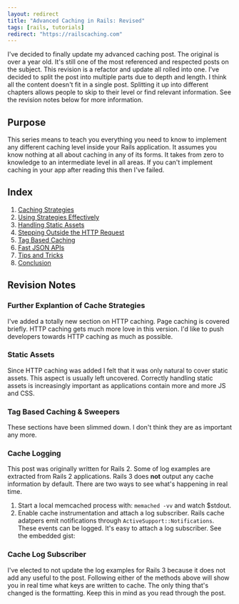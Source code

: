 ```yaml
---
layout: redirect
title: "Advanced Caching in Rails: Revised"
tags: [rails, tutorials]
redirect: "https://railscaching.com"
---
```


I've decided to finally update my advanced caching post. The original is
over a year old. It's still one of the most referenced and respected
posts on the subject. This revision is a refactor and update all rolled
into one. I've decided to split the post into multiple parts due to
depth and length. I think all the content doesn't fit in a single post.
Splitting it up into different chapters allows people to skip to their
level or find relevant information. See the revision notes below for
more information.

## Purpose

This series means to teach you everything you need to know to implement
any different caching level inside your Rails application. It assumes
you know nothing at all about caching in any of its forms. It takes from
zero to knowledge to an intermediate level in all areas. If you can't
implement caching in your app after reading this then I've failed.

## Index

1. [Caching Strategies](/2012/07/advanced_caching_part_1-caching_strategies)
2. [Using Strategies Effectively](/2012/07/advanced_caching_part_2-using_strategies)
3. [Handling Static Assets](/2012/07/advanced_caching_part_3-static_assets)
4. [Stepping Outside the HTTP Request](/2012/07/advanced_caching_part_4-stepping_outside_the_http_request)
5. [Tag Based Caching](/2012/07/advanced_caching_part_5-tag_based_caching)
6. [Fast JSON APIs](/2012/07/advanced_caching_part_6-fast_json_apis)
7. [Tips and Tricks](/2012/07/advanced_caching_part_7-tips_and_tricks)
8. [Conclusion](/2012/07/advanced_caching_part_8-conclusion)

## Revision Notes

### Further Explantion of Cache Strategies

I've added a totally new section on HTTP caching. Page caching is
covered briefly. HTTP caching gets much more love in this
version. I'd like to push developers towards HTTP caching as much as
possible.

### Static Assets

Since HTTP caching was added I felt that it was only natural to cover
static assets. This aspect is usually left uncovered. Correctly handling
static assets is increasingly important as applications contain more and
more JS and CSS.

### Tag Based Caching & Sweepers

These sections have been slimmed down. I don't think they are as
important any more.

### Cache Logging

This post was originally written for Rails 2. Some of log examples are
extracted from Rails 2 applications. Rails 3 does **not** output any cache
information by default. There are two ways to see what's happening in
real time. 

1. Start a local memcached process with: `memached -vv` and watch
   $stdout.
2. Enable cache instrumentation and attach a log subscriber. Rails cache
   adatpers emit notifications through `ActiveSupport::Notifications`.
   These events can be logged. It's easy to attach a log subscriber. See
   the embedded gist:


### Cache Log Subscriber

<script src="https://gist.github.com/3086218.js"> </script>

I've elected to not update the log examples for Rails 3 because it does
not add any useful to the post. Following either of the methods above
will show you in real time what keys are written to cache. The only
thing that's changed is the formatting. Keep this in mind as you read
through the post.
